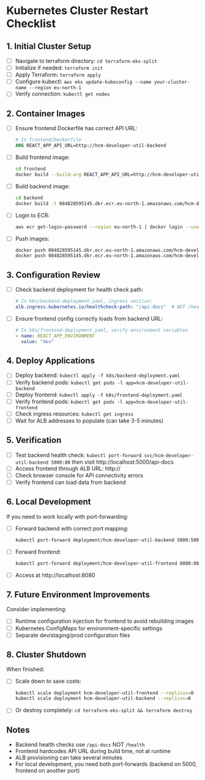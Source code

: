 # Kubernetes Cluster Restart Checklist

## 1. Initial Cluster Setup
- [ ] Navigate to terraform directory: `cd terraform-eks-split`
- [ ] Initialize if needed: `terraform init`
- [ ] Apply Terraform: `terraform apply`
- [ ] Configure kubectl: `aws eks update-kubeconfig --name your-cluster-name --region eu-north-1`
- [ ] Verify connection: `kubectl get nodes`

## 2. Container Images
- [ ] Ensure frontend Dockerfile has correct API URL:
  ```dockerfile
  # In frontend/Dockerfile
  ARG REACT_APP_API_URL=http://hcm-developer-util-backend
  ```
- [ ] Build frontend image:
  ```bash
  cd frontend
  docker build --build-arg REACT_APP_API_URL=http://hcm-developer-util-backend -t 084828595145.dkr.ecr.eu-north-1.amazonaws.com/hcm-developer-util-frontend:latest .
  ```
- [ ] Build backend image:
  ```bash
  cd backend
  docker build -t 084828595145.dkr.ecr.eu-north-1.amazonaws.com/hcm-developer-util-backend:latest .
  ```
- [ ] Login to ECR:
  ```bash
  aws ecr get-login-password --region eu-north-1 | docker login --username AWS --password-stdin 084828595145.dkr.ecr.eu-north-1.amazonaws.com
  ```
- [ ] Push images:
  ```bash
  docker push 084828595145.dkr.ecr.eu-north-1.amazonaws.com/hcm-developer-util-frontend:latest
  docker push 084828595145.dkr.ecr.eu-north-1.amazonaws.com/hcm-developer-util-backend:latest
  ```

## 3. Configuration Review
- [ ] Check backend deployment for health check path:
  ```yaml
  # In k8s/backend-deployment.yaml, ingress section:
  alb.ingress.kubernetes.io/healthcheck-path: "/api-docs"  # NOT /health
  ```
- [ ] Ensure frontend config correctly loads from backend URL:
  ```yaml
  # In k8s/frontend-deployment.yaml, verify environment variables
  - name: REACT_APP_ENVIRONMENT
    value: "dev"
  ```

## 4. Deploy Applications
- [ ] Deploy backend: `kubectl apply -f k8s/backend-deployment.yaml`
- [ ] Verify backend pods: `kubectl get pods -l app=hcm-developer-util-backend`
- [ ] Deploy frontend: `kubectl apply -f k8s/frontend-deployment.yaml`
- [ ] Verify frontend pods: `kubectl get pods -l app=hcm-developer-util-frontend`
- [ ] Check ingress resources: `kubectl get ingress`
- [ ] Wait for ALB addresses to populate (can take 3-5 minutes)

## 5. Verification
- [ ] Test backend health check: `kubectl port-forward svc/hcm-developer-util-backend 5000:80` then visit http://localhost:5000/api-docs
- [ ] Access frontend through ALB URL: http://<frontend-ingress-address>
- [ ] Check browser console for API connectivity errors
- [ ] Verify frontend can load data from backend

## 6. Local Development
If you need to work locally with port-forwarding:
- [ ] Forward backend with correct port mapping:
  ```bash
  kubectl port-forward deployment/hcm-developer-util-backend 5000:5000
  ```
- [ ] Forward frontend:
  ```bash
  kubectl port-forward deployment/hcm-developer-util-frontend 8080:80
  ```
- [ ] Access at http://localhost:8080

## 7. Future Environment Improvements
Consider implementing:
- [ ] Runtime configuration injection for frontend to avoid rebuilding images
- [ ] Kubernetes ConfigMaps for environment-specific settings
- [ ] Separate dev/staging/prod configuration files

## 8. Cluster Shutdown
When finished:
- [ ] Scale down to save costs: 
  ```bash
  kubectl scale deployment hcm-developer-util-frontend --replicas=0
  kubectl scale deployment hcm-developer-util-backend --replicas=0
  ```
- [ ] Or destroy completely: `cd terraform-eks-split && terraform destroy`

## Notes
- Backend health checks use `/api-docs` NOT `/health`
- Frontend hardcodes API URL during build time, not at runtime
- ALB provisioning can take several minutes
- For local development, you need both port-forwards (backend on 5000, frontend on another port) 